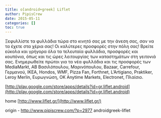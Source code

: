 ```yaml
---
title: o[android+greek] Liflet
author: PipisCrew
date: 2015-05-11
categories: []
toc: true
---
```


Ξεφυλλίστε τα φυλλάδια τώρα στο κινητό σας με την άνεση σας, σαν να τα έχετε στα χέρια σας!
Οι καλύτερες προσφορές στην πόλη σας!
Βρείτε εύκολα και γρήγορα όλα τα τελευταία φυλλάδια, προσφορές και κουπόνια, όπως και τις ώρες λειτουργίας των καταστημάτων στη γειτονιά σας. Ενημερωθείτε πρώτοι για τα νέα φυλλάδια και τις προσφορές των MediaMarkt, ΑΒ Βασιλόπουλου, Μαρινόπουλου, Bazaar, Carrefour, Γερμανού, IKEA, Hondos, WMF, Pizza Fan, Forthnet, L’Artigiano, Praktiker, Leroy Merlin, Ευρωγνώση, ΟΚ Anytime Markets, Electronet, Πλαίσιο.

[http://play.google.com/store/apps/details?id=gr.liflet.android](http://play.google.com/store/apps/details?id=gr.liflet.android)

home 
[http://www.liflet.gr/](http://www.liflet.gr/)

origin - http://www.pipiscrew.com/?p=2977 androidgreek-liflet